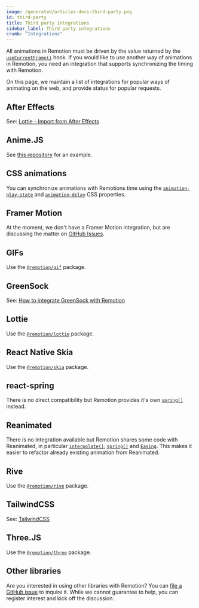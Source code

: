 ```yaml
---
image: /generated/articles-docs-third-party.png
id: third-party
title: Third party integrations
sidebar_label: Third party integrations
crumb: "Integrations"
---
```


All animations in Remotion must be driven by the value returned by the [`useCurrentFrame()`](/docs/use-current-frame) hook. If you would like to use another way of animations in Remotion, you need an integration that supports synchronizing the timing with Remotion.

On this page, we maintain a list of integrations for popular ways of animating on the web, and provide status for popular requests.

## After Effects

See: [Lottie - Import from After Effects](/docs/after-effects)

## Anime.JS

See [this repository](https://github.com/remotion-dev/anime-example) for an example.

## CSS animations

You can synchronize animations with Remotions time using the [`animation-play-state`](https://developer.mozilla.org/en-US/docs/Web/CSS/animation-play-state) and [`animation-delay`](https://developer.mozilla.org/en-US/docs/Web/CSS/animation-delay) CSS properties.

## Framer Motion

At the moment, we don't have a Framer Motion integration, but are discussing the matter on [GitHub Issues](https://github.com/remotion-dev/remotion/issues/399).

## GIFs

Use the [`@remotion/gif`](/docs/gif) package.

## GreenSock

See: [How to integrate GreenSock with Remotion](https://archive.ph/dGQ19)

## Lottie

Use the [`@remotion/lottie`](/docs/lottie) package.

## React Native Skia

Use the [`@remotion/skia`](/docs/skia) package.

## react-spring

There is no direct compatibility but Remotion provides it's own [`spring()`](/docs/spring) instead.

## Reanimated

There is no integration available but Remotion shares some code with Reanimated, in particular [`interpolate()`](/docs/interpolate), [`spring()`](/docs/spring) and [`Easing`](/docs/easing). This makes it easier to refactor already existing animation from Reanimated.

## Rive

Use the [`@remotion/rive`](/docs/rive) package.

## TailwindCSS

See: [TailwindCSS](/docs/tailwind)

## Three.JS

Use the [`@remotion/three`](/docs/three) package.

## Other libraries

Are you interested in using other libraries with Remotion? You can [file a GitHub issue](https://github.com/remotion-dev/remotion/issues/new) to inquire it. While we cannot guarantee to help, you can register interest and kick off the discussion.
